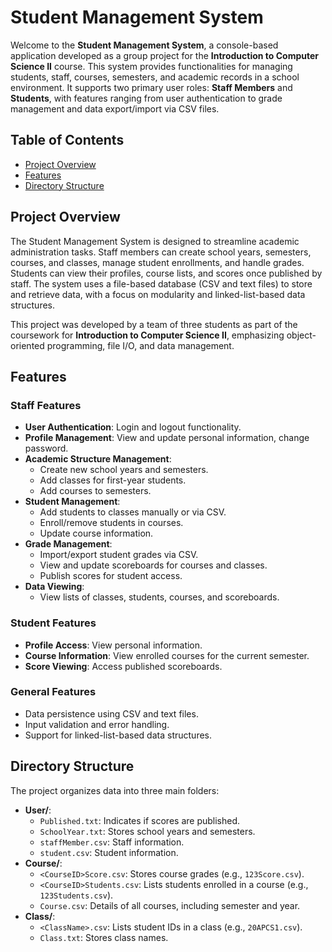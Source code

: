 # Student Management System

Welcome to the **Student Management System**, a console-based application developed as a group project for the **Introduction to Computer Science II** course. This system provides functionalities for managing students, staff, courses, semesters, and academic records in a school environment. It supports two primary user roles: **Staff Members** and **Students**, with features ranging from user authentication to grade management and data export/import via CSV files.

## Table of Contents
- [Project Overview](#project-overview)
- [Features](#features)
- [Directory Structure](#directory-structure)

## Project Overview
The Student Management System is designed to streamline academic administration tasks. Staff members can create school years, semesters, courses, and classes, manage student enrollments, and handle grades. Students can view their profiles, course lists, and scores once published by staff. The system uses a file-based database (CSV and text files) to store and retrieve data, with a focus on modularity and linked-list-based data structures.

This project was developed by a team of three students as part of the coursework for **Introduction to Computer Science II**, emphasizing object-oriented programming, file I/O, and data management.

## Features
### Staff Features
- **User Authentication**: Login and logout functionality.
- **Profile Management**: View and update personal information, change password.
- **Academic Structure Management**:
  - Create new school years and semesters.
  - Add classes for first-year students.
  - Add courses to semesters.
- **Student Management**:
  - Add students to classes manually or via CSV.
  - Enroll/remove students in courses.
  - Update course information.
- **Grade Management**:
  - Import/export student grades via CSV.
  - View and update scoreboards for courses and classes.
  - Publish scores for student access.
- **Data Viewing**:
  - View lists of classes, students, courses, and scoreboards.

### Student Features
- **Profile Access**: View personal information.
- **Course Information**: View enrolled courses for the current semester.
- **Score Viewing**: Access published scoreboards.

### General Features
- Data persistence using CSV and text files.
- Input validation and error handling.
- Support for linked-list-based data structures.

## Directory Structure
The project organizes data into three main folders:
- **User/**:
  - `Published.txt`: Indicates if scores are published.
  - `SchoolYear.txt`: Stores school years and semesters.
  - `staffMember.csv`: Staff information.
  - `student.csv`: Student information.
- **Course/**:
  - `<CourseID>Score.csv`: Stores course grades (e.g., `123Score.csv`).
  - `<CourseID>Students.csv`: Lists students enrolled in a course (e.g., `123Students.csv`).
  - `Course.csv`: Details of all courses, including semester and year.
- **Class/**:
  - `<ClassName>.csv`: Lists student IDs in a class (e.g., `20APCS1.csv`).
  - `Class.txt`: Stores class names.
